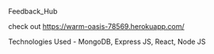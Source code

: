 Feedback_Hub

check out https://warm-oasis-78569.herokuapp.com/

Technologies Used - MongoDB, Express JS, React, Node JS
